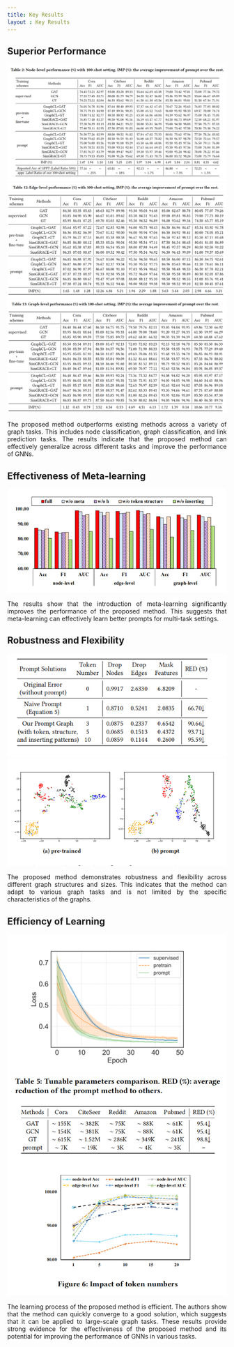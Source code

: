 ```yaml
---
title: Key Results
layout : Key Results
---
```


## Superior Performance
<div align="center">
<img src="/assets/6.png" />
<img src="/assets/5.png" />
<img src="/assets/7.png" />

</div>

<p style="text-align:justify">The proposed method outperforms existing methods across a variety of graph tasks. This includes node classification, graph classification, and link prediction tasks. The results indicate that the proposed method can effectively generalize across different tasks and improve the performance of GNNs.</p>



## Effectiveness of Meta-learning
<div align="center">
<img src="/assets/11.png" />

</div>

<p style="text-align:justify">The results show that the introduction of meta-learning significantly improves the performance of the proposed method. This suggests that meta-learning can effectively learn better prompts for multi-task settings.</p>



## Robustness and Flexibility
<div align="center">
<img src="/assets/8.png" />
<img src="/assets/9.png" />

</div>

<p style="text-align:justify">The proposed method demonstrates robustness and flexibility across different graph structures and sizes. This indicates that the method can adapt to various graph tasks and is not limited by the specific characteristics of the graphs.</p>



## Efficiency of Learning
<div align="center">
<img src="/assets/10.png" />
<img src="/assets/Efficiency.png" width="600px"/>
</div>

<p style="text-align:justify">The learning process of the proposed method is efficient. The authors show that the method can quickly converge to a good solution, which suggests that it can be applied to large-scale graph tasks. These results provide strong evidence for the effectiveness of the proposed method and its potential for improving the performance of GNNs in various tasks.</p>

